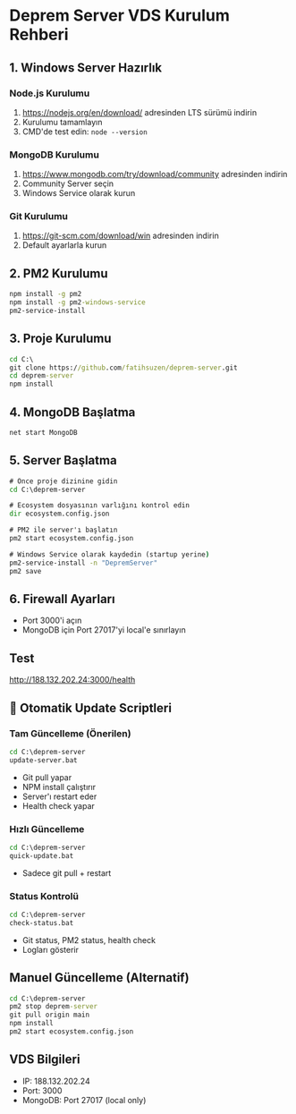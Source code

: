 # Deprem Server VDS Kurulum Rehberi

## 1. Windows Server Hazırlık

### Node.js Kurulumu
1. https://nodejs.org/en/download/ adresinden LTS sürümü indirin
2. Kurulumu tamamlayın
3. CMD'de test edin: `node --version`

### MongoDB Kurulumu
1. https://www.mongodb.com/try/download/community adresinden indirin
2. Community Server seçin
3. Windows Service olarak kurun

### Git Kurulumu
1. https://git-scm.com/download/win adresinden indirin
2. Default ayarlarla kurun

## 2. PM2 Kurulumu
```cmd
npm install -g pm2
npm install -g pm2-windows-service
pm2-service-install
```

## 3. Proje Kurulumu
```cmd
cd C:\
git clone https://github.com/fatihsuzen/deprem-server.git
cd deprem-server
npm install
```

## 4. MongoDB Başlatma
```cmd
net start MongoDB
```

## 5. Server Başlatma
```cmd
# Önce proje dizinine gidin
cd C:\deprem-server

# Ecosystem dosyasının varlığını kontrol edin
dir ecosystem.config.json

# PM2 ile server'ı başlatın
pm2 start ecosystem.config.json

# Windows Service olarak kaydedin (startup yerine)
pm2-service-install -n "DepremServer"
pm2 save
```

## 6. Firewall Ayarları
- Port 3000'i açın
- MongoDB için Port 27017'yi local'e sınırlayın

## Test
http://188.132.202.24:3000/health

## 🔄 Otomatik Update Scriptleri

### Tam Güncelleme (Önerilen)
```cmd
cd C:\deprem-server
update-server.bat
```
- Git pull yapar
- NPM install çalıştırır
- Server'ı restart eder
- Health check yapar

### Hızlı Güncelleme
```cmd
cd C:\deprem-server
quick-update.bat
```
- Sadece git pull + restart

### Status Kontrolü
```cmd
cd C:\deprem-server
check-status.bat
```
- Git status, PM2 status, health check
- Logları gösterir

## Manuel Güncelleme (Alternatif)
```cmd
cd C:\deprem-server
pm2 stop deprem-server
git pull origin main
npm install
pm2 start ecosystem.config.json
```

## VDS Bilgileri
- IP: 188.132.202.24
- Port: 3000
- MongoDB: Port 27017 (local only)

